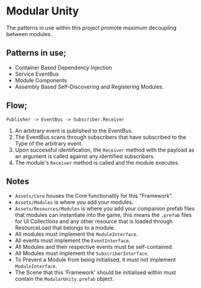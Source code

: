 # Modular Unity

The patterns in use within this project promote maximum decoupling between modules.

## Patterns in use;
- Container Based Dependency Injection
- Service EventBus
- Module Components
- Assembly Based Self-Discovering and Registering Modules.

## Flow;
`Publisher -> EventBus -> Subscriber.Receiver`
1. An arbitrary event is published to the EventBus.
1. The EventBus scans through subscribers that have subscribed to the Type of the arbitrary event.
1. Upon successful identification, the `Receiver` method with the payload as an argument is called against any identified subscribers.
1. The module's `Receiver` method is called and the module executes.

## Notes
- `Assets/Core` houses the Core functionality for this "Framework".
- `Assets/Modules` is where you add your modules.
- `Assets/Resources/Modules` is where you add your companion prefab files that modules can instantiate into the game, this means the `.prefab` files for UI Collections and any other resource that is loaded through ResourceLoad that belongs to a module.
- All modules must implement the `ModuleInterface`.
- All events must implement the `EventInterface`.
- All Modules and their respective events must be self-contained.
- All Modules must implement the `SubscriberInterface`.
- To Prevent a Module from being initialised, it must not implement `ModuleInterface`.
- The Scene that this 'Framework' should be initialised within must contain the `ModularUnity.prefab` object.
